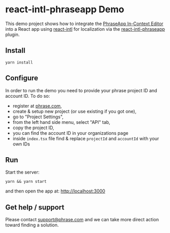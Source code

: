 # react-intl-phraseapp Demo

This demo project shows how to integrate the [PhraseApp In-Context Editor](https://phraseapp.com/) into a React app using [react-intl](https://github.com/yahoo/react-intl) for localization via the [react-intl-phraseapp](https://github.com/phrase/react-intl-phraseapp) plugin.

## Install

    yarn install

## Configure

In order to run the demo you need to provide your phrase project ID and account ID. To do so:

- register at [phrase.com](https://phrase.com),
- create & setup new project (or use existing if you got one),
- go to "Project Settings",
- from the left hand side menu, select "API" tab,
- copy the project ID,
- you can find the account ID in your organizations page
- inside `index.tsx` file find & replace `projectId` and `accountId` with your own IDs

## Run

Start the server:

    yarn && yarn start

and then open the app at: [http://localhost:3000](http://localhost:3000/)

## Get help / support

Please contact [support@phrase.com](mailto:support@phrase.com?subject=[GitHub]%20) and we can take more direct action toward finding a solution.
